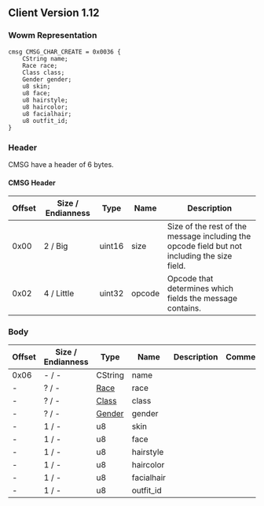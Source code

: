 ## Client Version 1.12

### Wowm Representation
```rust,ignore
cmsg CMSG_CHAR_CREATE = 0x0036 {
    CString name;
    Race race;
    Class class;
    Gender gender;
    u8 skin;
    u8 face;
    u8 hairstyle;
    u8 haircolor;
    u8 facialhair;
    u8 outfit_id;
}
```
### Header
CMSG have a header of 6 bytes.

#### CMSG Header
| Offset | Size / Endianness | Type   | Name   | Description |
| ------ | ----------------- | ------ | ------ | ----------- |
| 0x00   | 2 / Big           | uint16 | size   | Size of the rest of the message including the opcode field but not including the size field.|
| 0x02   | 4 / Little        | uint32 | opcode | Opcode that determines which fields the message contains.|
### Body
| Offset | Size / Endianness | Type | Name | Description | Comment |
| ------ | ----------------- | ---- | ---- | ----------- | ------- |
| 0x06 | - / - | CString | name |  |  |
| - | ? / - | [Race](race.md) | race |  |  |
| - | ? / - | [Class](class.md) | class |  |  |
| - | ? / - | [Gender](gender.md) | gender |  |  |
| - | 1 / - | u8 | skin |  |  |
| - | 1 / - | u8 | face |  |  |
| - | 1 / - | u8 | hairstyle |  |  |
| - | 1 / - | u8 | haircolor |  |  |
| - | 1 / - | u8 | facialhair |  |  |
| - | 1 / - | u8 | outfit_id |  |  |
